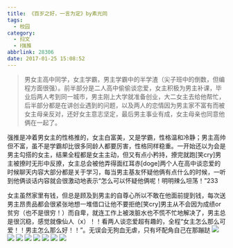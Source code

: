 ```yaml
---
title: 《百岁之好，一言为定》by素光同
tags:
  - 校园
category:
  - 扫文
  - Ⅰ强推
abbrlink: 28306
date: 2017-01-25 15:08:52
---
```

<meta name="referrer" content="no-referrer" />

> 男女主高中同学，女主学霸，男主学霸中的半学渣（尖子班中的倒数，但编程方面很强）。前半部分是二人高中偷偷谈恋爱，女主积极为男主补课，毕业后两人考到同一城市，男主刚上大学就准备创业，大二女主去给他帮忙，后半部分都是在讲创业遇到的问题，以及两人的恋情因为男主家不富有而被女主母亲反对，还好女主意志坚定，最后男主事业有成，女主母亲也同意他俩在一起了。
<!-- more -->

强推是冲着男女主的性格推的，女主白富美，又是学霸，性格温和冷静；男主高帅但不富，虽不是学霸却比很多同龄人都要厉害，性格同样稳重。一开始还以为会是男主勾搭的女主，结果全程都是女主主动，但又有点小矜持，撩完就跑[笑cry]男主被撩时无形中反撩，女主总会被他弄得面红耳赤[doge]两个人在高中谈恋爱的时候聊天内容大部分都是关于学习，每当男主基友怀疑他俩有点什么的时候，一听到他俩谈话内容就会很激动地表示“怎么可以怀疑他俩呢！明明辣么坦荡！”233

女主虽然家里有钱，但总是顾及到男主的自尊心所以不敢在他面前提到钱，每次送男主昂贵品都会很紧张地想一堆借口让他不要拒绝[笑cry]男主从不会因为成绩or贫穷（也不是很穷！）而自卑，就连工作上被泼脏水也不慌不忙地解决了，男主总是很沉稳，感觉就像仙人（x）！！看两人谈恋爱超有趣的，全程“女主怎么那么可爱！！男主怎么那么好！！”。无误会无狗血无虐，只有坏配角自己在那蹦跶
![](https://wx2.sinaimg.cn/mw690/0069kFhhgy1fc2cf071b6j30qo1bftj6.jpg)
![](https://wx4.sinaimg.cn/mw690/0069kFhhgy1fc2cf20a5ej30qo1bfk0f.jpg)
![](https://wx2.sinaimg.cn/mw690/0069kFhhgy1fc2chjnytsj30qo1bfwoj.jpg)
![](https://wx3.sinaimg.cn/mw690/0069kFhhgy1fc2chkufj8j30qo1bf47a.jpg)
![](https://wx2.sinaimg.cn/mw690/0069kFhhgy1fc2chlrq26j30qo1bfk08.jpg)
![](https://wx3.sinaimg.cn/mw690/0069kFhhgy1fc2chiealoj30qo1bf12x.jpg)
![](https://wx3.sinaimg.cn/mw690/0069kFhhgy1fc2cf3nd56j30qo1bfwoy.jpg)
![](https://wx1.sinaimg.cn/mw690/0069kFhhgy1fc2cf3xvfpj30qo1bfk1e.jpg)